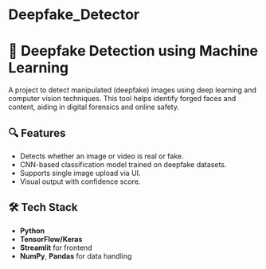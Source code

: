 # Deepfake_Detector
# 🧠 Deepfake Detection using Machine Learning

A project to detect manipulated (deepfake) images using deep learning and computer vision techniques. This tool helps identify forged faces and content, aiding in digital forensics and online safety.

## 🔍 Features

- Detects whether an image or video is real or fake.
- CNN-based classification model trained on deepfake datasets.
- Supports single image upload via UI.
- Visual output with confidence score.

## 🛠️ Tech Stack

- **Python**
- **TensorFlow/Keras** 
- **Streamlit** for frontend
- **NumPy**, **Pandas** for data handling



